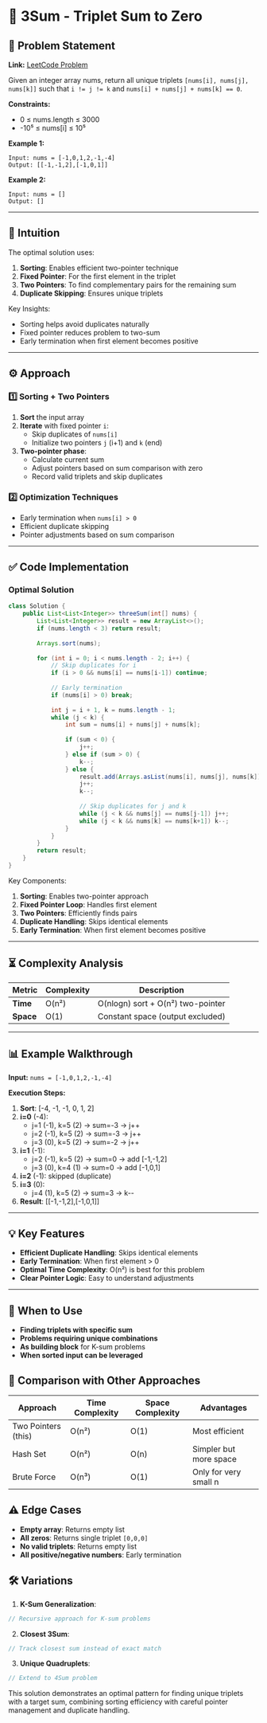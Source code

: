 # 🔢 3Sum - Triplet Sum to Zero

## 📜 Problem Statement
**Link:** [LeetCode Problem](https://leetcode.com/problems/3sum/description/)

Given an integer array nums, return all unique triplets `[nums[i], nums[j], nums[k]]` such that `i != j != k` and `nums[i] + nums[j] + nums[k] == 0`.

**Constraints:**
- 0 ≤ nums.length ≤ 3000
- -10⁵ ≤ nums[i] ≤ 10⁵

**Example 1:**
```text
Input: nums = [-1,0,1,2,-1,-4]
Output: [[-1,-1,2],[-1,0,1]]
```

**Example 2:**
```text
Input: nums = []
Output: []
```

---

## 🧠 Intuition
The optimal solution uses:
1. **Sorting**: Enables efficient two-pointer technique
2. **Fixed Pointer**: For the first element in the triplet
3. **Two Pointers**: To find complementary pairs for the remaining sum
4. **Duplicate Skipping**: Ensures unique triplets

Key Insights:
- Sorting helps avoid duplicates naturally
- Fixed pointer reduces problem to two-sum
- Early termination when first element becomes positive

---

## ⚙️ Approach
### **1️⃣ Sorting + Two Pointers**
1. **Sort** the input array
2. **Iterate** with fixed pointer `i`:
   - Skip duplicates of `nums[i]`
   - Initialize two pointers `j` (i+1) and `k` (end)
3. **Two-pointer phase**:
   - Calculate current sum
   - Adjust pointers based on sum comparison with zero
   - Record valid triplets and skip duplicates

### **2️⃣ Optimization Techniques**
- Early termination when `nums[i] > 0`
- Efficient duplicate skipping
- Pointer adjustments based on sum comparison

---

## ✅ Code Implementation

### Optimal Solution
```java
class Solution {
    public List<List<Integer>> threeSum(int[] nums) {
        List<List<Integer>> result = new ArrayList<>();
        if (nums.length < 3) return result;
        
        Arrays.sort(nums);
        
        for (int i = 0; i < nums.length - 2; i++) {
            // Skip duplicates for i
            if (i > 0 && nums[i] == nums[i-1]) continue;
            
            // Early termination
            if (nums[i] > 0) break;
            
            int j = i + 1, k = nums.length - 1;
            while (j < k) {
                int sum = nums[i] + nums[j] + nums[k];
                
                if (sum < 0) {
                    j++;
                } else if (sum > 0) {
                    k--;
                } else {
                    result.add(Arrays.asList(nums[i], nums[j], nums[k]));
                    j++;
                    k--;
                    
                    // Skip duplicates for j and k
                    while (j < k && nums[j] == nums[j-1]) j++;
                    while (j < k && nums[k] == nums[k+1]) k--;
                }
            }
        }
        return result;
    }
}
```

Key Components:
1. **Sorting**: Enables two-pointer approach
2. **Fixed Pointer Loop**: Handles first element
3. **Two Pointers**: Efficiently finds pairs
4. **Duplicate Handling**: Skips identical elements
5. **Early Termination**: When first element becomes positive

---

## ⏳ Complexity Analysis
| Metric          | Complexity | Description |
|-----------------|------------|-------------|
| **Time**        | O(n²)      | O(nlogn) sort + O(n²) two-pointer |
| **Space**       | O(1)       | Constant space (output excluded) |

---

## 📊 Example Walkthrough

**Input:** `nums = [-1,0,1,2,-1,-4]`

**Execution Steps:**
1. **Sort**: [-4, -1, -1, 0, 1, 2]
2. **i=0** (-4):
   - j=1 (-1), k=5 (2) → sum=-3 → j++
   - j=2 (-1), k=5 (2) → sum=-3 → j++
   - j=3 (0), k=5 (2) → sum=-2 → j++
3. **i=1** (-1):
   - j=2 (-1), k=5 (2) → sum=0 → add [-1,-1,2]
   - j=3 (0), k=4 (1) → sum=0 → add [-1,0,1]
4. **i=2** (-1): skipped (duplicate)
5. **i=3** (0): 
   - j=4 (1), k=5 (2) → sum=3 → k--
6. **Result**: [[-1,-1,2],[-1,0,1]]

---

## 💡 Key Features
- **Efficient Duplicate Handling**: Skips identical elements
- **Early Termination**: When first element > 0
- **Optimal Time Complexity**: O(n²) is best for this problem
- **Clear Pointer Logic**: Easy to understand adjustments

---

## 🚀 When to Use
- **Finding triplets with specific sum**
- **Problems requiring unique combinations**
- **As building block** for K-sum problems
- **When sorted input can be leveraged**

## 🔄 Comparison with Other Approaches
| Approach         | Time Complexity | Space Complexity | Advantages |
|-----------------|-----------------|------------------|------------|
| Two Pointers (this) | O(n²) | O(1) | Most efficient |
| Hash Set       | O(n²) | O(n) | Simpler but more space |
| Brute Force    | O(n³) | O(1) | Only for very small n |

## ⚠️ Edge Cases
- **Empty array**: Returns empty list
- **All zeros**: Returns single triplet `[0,0,0]`
- **No valid triplets**: Returns empty list
- **All positive/negative numbers**: Early termination

## 🛠 Variations
1. **K-Sum Generalization**:
```java
// Recursive approach for K-sum problems
```

2. **Closest 3Sum**:
```java
// Track closest sum instead of exact match
```

3. **Unique Quadruplets**:
```java
// Extend to 4Sum problem
```

This solution demonstrates an optimal pattern for finding unique triplets with a target sum, combining sorting efficiency with careful pointer management and duplicate handling.